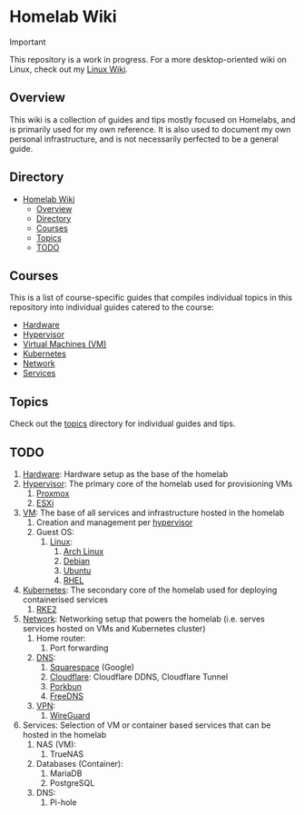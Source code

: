 # Homelab Wiki

> [!IMPORTANT]  
> This repository is a work in progress. For a more desktop-oriented wiki on Linux, check out my [Linux Wiki](https://github.com/irfanhakim-as/linux-wiki).

## Overview

This wiki is a collection of guides and tips mostly focused on Homelabs, and is primarily used for my own reference. It is also used to document my own personal infrastructure, and is not necessarily perfected to be a general guide.

## Directory

- [Homelab Wiki](#homelab-wiki)
  - [Overview](#overview)
  - [Directory](#directory)
  - [Courses](#courses)
  - [Topics](#topics)
  - [TODO](#todo)

## Courses

This is a list of course-specific guides that compiles individual topics in this repository into individual guides catered to the course:

- [Hardware](./courses/#)
- [Hypervisor](./courses/#)
- [Virtual Machines (VM)](./courses/#)
- [Kubernetes](./courses/#)
- [Network](./courses/#)
- [Services](./courses/#)

## Topics

Check out the [topics](./topics/) directory for individual guides and tips.

## TODO

1. [Hardware](courses/hardware.md): Hardware setup as the base of the homelab
2. [Hypervisor](courses/hypervisor.md): The primary core of the homelab used for provisioning VMs
   1. [Proxmox](topics/proxmox.md)
   2. [ESXi](topics/esxi.md)
3. [VM](courses/vm.md): The base of all services and infrastructure hosted in the homelab
   1. Creation and management per [hypervisor](courses/hypervisor.md)
   2. Guest OS:
      1. [Linux](topics/linux.md):
         1. [Arch Linux](topics/arch.md)
         2. [Debian](topics/debian.md)
         3. [Ubuntu](topics/ubuntu.md)
         4. [RHEL](topics/rhel.md)
4. [Kubernetes](courses/kubernetes.md): The secondary core of the homelab used for deploying containerised services
   1. [RKE2](topics/rke2.md)
5. [Network](courses/network.md): Networking setup that powers the homelab (i.e. serves services hosted on VMs and Kubernetes cluster)
   1. Home router:
      1. Port forwarding
   2. [DNS](topics/dns.md):
      1. [Squarespace](topics/squarespace.md) (Google)
      2. [Cloudflare](topics/cloudflare.md): Cloudflare DDNS, Cloudflare Tunnel
      3. [Porkbun](topics/porkbun.md)
      4. [FreeDNS](topics/freedns.md)
   3. [VPN](topics/vpn.md):
      1. [WireGuard](topics/wireguard.md)
6. Services: Selection of VM or container based services that can be hosted in the homelab
   1. NAS (VM):
      1. TrueNAS
   2. Databases (Container):
      1. MariaDB
      2. PostgreSQL
   3. DNS:
      1. Pi-hole
